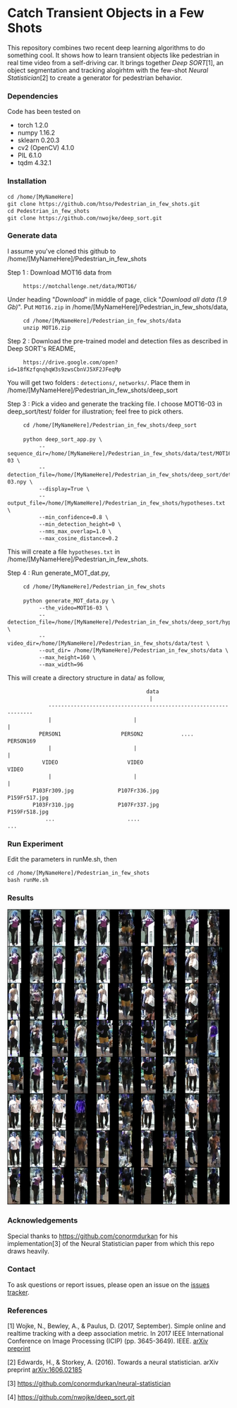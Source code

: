 # Catch Transient Objects in a Few Shots

This repository combines two recent deep learning algorithms to do something cool. It shows how to learn transient objects like pedestrian in real time video from a self-driving car. It brings together _Deep SORT_[1], an object segmentation and tracking alogirhtm with the few-shot _Neural Statistician_[2] to create a generator for pedestrian behavior. 


### Dependencies
Code has been tested on

* torch 1.2.0
* numpy 1.16.2
* sklearn 0.20.3
* cv2 (OpenCV) 4.1.0
* PIL 6.1.0
* tqdm 4.32.1


### Installation
```
cd /home/[MyNameHere]
git clone https://github.com/htso/Pedestrian_in_few_shots.git
cd Pedestrian_in_few_shots
git clone https://github.com/nwojke/deep_sort.git
```

### Generate data
I assume you've cloned this github to /home/[MyNameHere]/Pedestrian_in_few_shots

Step 1 : Download MOT16 data from 

         https://motchallenge.net/data/MOT16/

Under heading "_Download_" in middle of page, click "_Download all data (1.9 Gb)_". Put `MOT16.zip` in /home/[MyNameHere]/Pedestrian_in_few_shots/data,

         cd /home/[MyNameHere]/Pedestrian_in_few_shots/data
         unzip MOT16.zip

Step 2 : Download the pre-trained model and detection files as described in Deep SORT's README,

         https://drive.google.com/open?id=18fKzfqnqhqW3s9zwsCbnVJ5XF2JFeqMp

You will get two folders : `detections/`, `networks/`. Place them in /home/[MyNameHere]/Pedestrian_in_few_shots/deep_sort

Step 3 : Pick a video and generate the tracking file. I choose MOT16-03 in deep_sort/test/ folder for illustration; feel free to pick others.

         cd /home/[MyNameHere]/Pedestrian_in_few_shots/deep_sort

         python deep_sort_app.py \
              --sequence_dir=/home/[MyNameHere]/Pedestrian_in_few_shots/data/test/MOT16-03 \
              --detection_file=/home/[MyNameHere]/Pedestrian_in_few_shots/deep_sort/detections/MOT16_POI_test/MOT16-03.npy \
              --display=True \
              --output_file=/home/[MyNameHere]/Pedestrian_in_few_shots/hypotheses.txt \
              --min_confidence=0.8 \
              --min_detection_height=0 \
              --nms_max_overlap=1.0 \
              --max_cosine_distance=0.2         

This will create a file `hypotheses.txt` in /home/[MyNameHere]/Pedestrian_in_few_shots.

Step 4 : Run generate_MOT_dat.py,

         cd /home/[MyNameHere]/Pedestrian_in_few_shots

         python generate_MOT_data.py \
              --the_video=MOT16-03 \
              --detection_file=/home/[MyNameHere]/Pedestrian_in_few_shots/deep_sort/hypotheses.txt \
              --video_dir=/home/[MyNameHere]/Pedestrian_in_few_shots/data/test \
              --out_dir= /home/[MyNameHere]/Pedestrian_in_few_shots/data \
              --max_height=160 \
              --max_width=96 

This will create a directory structure in data/ as follow,

```
                                            data
                                             |
             -----------------------------------------------------------------
             |                          |                                    |
          PERSON1                   PERSON2            ....              PERSON169
             |                          |                                    |
           VIDEO                      VIDEO                                VIDEO
             |                          |                                    | 
        P103Fr309.jpg              P107Fr336.jpg                       P159Fr517.jpg
        P103Fr310.jpg              P107Fr337.jpg                       P159Fr518.jpg
            ...                       ....                                  ...
```

### Run Experiment

Edit the parameters in runMe.sh, then

```
cd /home/[MyNameHere]/Pedestrian_in_few_shots
bash runMe.sh
```

### Results

![TrainFig](plots/trainbatch-20-09-2019-20:09:05-grid-6000.png)

### Acknowledgements
Special thanks to https://github.com/conormdurkan for his implementation[3] of the Neural Statistician paper from which this repo draws heavily.

### Contact
To ask questions or report issues, please open an issue on the [issues tracker](https://github.com/htso/Pedestrian_in_few_shots/issues).

### References

[1] Wojke, N., Bewley, A., & Paulus, D. (2017, September). Simple online and realtime tracking with a deep association metric. In 2017 IEEE International Conference on Image Processing (ICIP) (pp. 3645-3649). IEEE. [arXiv preprint](https://arxiv.org/pdf/1703.07402.pdf)

[2] Edwards, H., & Storkey, A. (2016). Towards a neural statistician. arXiv preprint [arXiv:1606.02185](https://arxiv.org/pdf/1606.02185.pdf)

[3] https://github.com/conormdurkan/neural-statistician

[4] https://github.com/nwojke/deep_sort.git

  